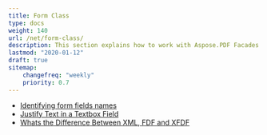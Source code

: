 ```yaml
---
title: Form Class
type: docs
weight: 140
url: /net/form-class/
description: This section explains how to work with Aspose.PDF Facades using Form Class.
lastmod: "2020-01-12"
draft: true
sitemap:
    changefreq: "weekly"
    priority: 0.7
---
```


- [Identifying form fields names](/pdf/net/identifying-form-fields-names/)
- [Justify Text in a Textbox Field](/pdf/net/justify-text-in-a-textbox-field/)
- [Whats the Difference Between XML, FDF and XFDF](/pdf/net/whats-the-difference-between-xml-fdf-and-xfdf/)



